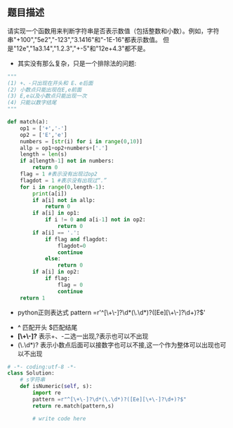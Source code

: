 ## 题目描述
请实现一个函数用来判断字符串是否表示数值（包括整数和小数）。例如，字符串"+100","5e2","-123","3.1416"和"-1E-16"都表示数值。 但是"12e","1a3.14","1.2.3","+-5"和"12e+4.3"都不是。

- 其实没有那么复杂，只是一个排除法的问题:

```python
"""
(1) +、-只出现在开头和 E、e后面
(2) 小数点只能出现在E,e前面
(3) E,e以及小数点只能出现一次
(4) 只能以数字结尾
"""

def match(a):
    op1 = ['+','-']
    op2 = ['E','e']
    numbers = [str(i) for i in range(0,10)]
    allp = op1+op2+numbers+['.']
    length = len(s)
    if a[length-1] not in numbers:
        return 0
    flag = 1 #表示没有出现过op2
    flagdot = 1 #表示没有出现过“.”
    for i in range(0,length-1):
        print(a[i])
        if a[i] not in allp:
            return 0
        if a[i] in op1:
            if i != 0 and a[i-1] not in op2:
                return 0
        if a[i] == '.':
            if flag and flagdot:
                flagdot=0
                continue
            else:
                return 0
        if a[i] in op2:
            if flag:
                flag = 0
                continue
    return 1

```

- python正则表达式 pattern =r'^[\\+\\-]?\\d*(\\.\\d*)?([Ee][\\+\\-]?\\d+)?$'
+ **^** 匹配开头 $匹配结尾
+ **[\\+\\-]?** 表示+、-二选一出现,?表示也可以不出现
+ (\\.\\d*)? 表示小数点后面可以接数字也可以不接,这一个作为整体可以出现也可以不出现
```python
# -*- coding:utf-8 -*-
class Solution:
    # s字符串
    def isNumeric(self, s):
        import re
        pattern =r"^[\+\-]?\d*(\.\d*)?([Ee][\+\-]?\d+)?$"
        return re.match(pattern,s)

        # write code here
```

